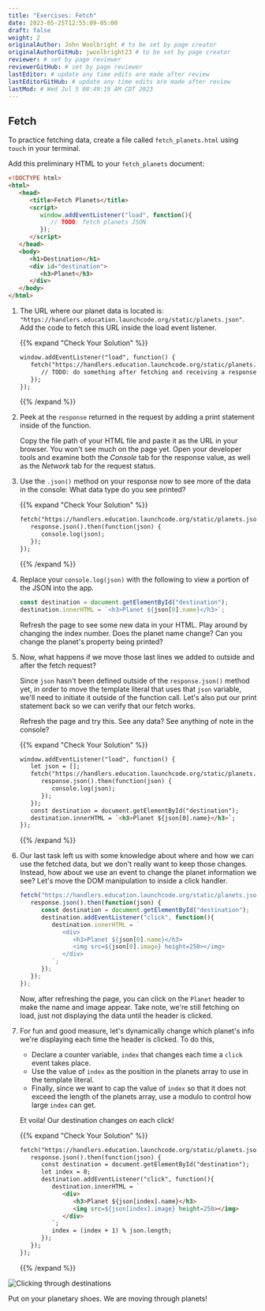 ```yaml
---
title: "Exercises: Fetch"
date: 2023-05-25T12:55:09-05:00
draft: false
weight: 2
originalAuthor: John Woolbright # to be set by page creator
originalAuthorGitHub: jwoolbright23 # to be set by page creator
reviewer: # set by page reviewer
reviewerGitHub: # set by page reviewer
lastEditor: # update any time edits are made after review
lastEditorGitHub: # update any time edits are made after review
lastMod: # Wed Jul 5 08:49:19 AM CDT 2023
---
```


## Fetch

To practice fetching data, create a file called `fetch_planets.html` using `touch` in your terminal.

Add this preliminary HTML to your `fetch_planets` document:

```html
<!DOCTYPE html>
<html>
   <head>
      <title>Fetch Planets</title>
      <script>
         window.addEventListener("load", function(){
            // TODO: fetch planets JSON
         });
      </script>
   </head>
   <body>
      <h1>Destination</h1>
      <div id="destination">
         <h3>Planet</h3>
      </div>
   </body>
</html>
```

1. The URL where our planet data is located is: `"https://handlers.education.launchcode.org/static/planets.json"`. Add the code to fetch this URL inside the load event listener.

   {{% expand "Check Your Solution" %}}
   ```html
   window.addEventListener("load", function() {
      fetch("https://handlers.education.launchcode.org/static/planets.json").then(function(response){
         // TODO: do something after fetching and receiving a response
      });
   });
   ```
   {{% /expand %}}

1. Peek at the `response` returned in the request by adding a print statement inside of the function.

   Copy the file path of your HTML file and paste it as the URL in your browser.
   You won't see much on the page yet. Open your developer tools and examine both the 
   *Console* tab for the response value, as well as the *Network* tab for the request status.

1. Use the `.json()` method on your response now to see more of the data in the console: What data type do you see printed? 

   {{% expand "Check Your Solution" %}}
   ```html
   fetch("https://handlers.education.launchcode.org/static/planets.json").then(function(response){
      response.json().then(function(json) {
         console.log(json);
      });
   });
   ```
   {{% /expand %}}

1. Replace your `console.log(json)` with the following to view a portion of the JSON  into the app. 

   ```javascript
   const destination = document.getElementById("destination");
   destination.innerHTML = `<h3>Planet ${json[0].name}</h3>`;
   ```

   Refresh the page to see some new data in your HTML. 
   Play around by changing the index number. Does the planet name change?
   Can you change the planet's property being printed?

1. Now, what happens if we move those last lines we added to outside and after the fetch request? 
   
   Since `json` hasn't been defined outside of the 
   `response.json()` method yet, in order to move the template literal that uses
   that `json` variable, we'll need to initiate it outside of the function 
   call. Let's also put our print statement back so we can verify that our fetch works.
   
   Refresh the page and try this. See any data? See anything of note in the console?

   {{% expand "Check Your Solution" %}}
   ```html
   window.addEventListener("load", function() {
      let json = [];
      fetch("https://handlers.education.launchcode.org/static/planets.json").then(function(response){
         response.json().then(function(json) {
            console.log(json);
         });
      });
      const destination = document.getElementById("destination");
      destination.innerHTML = `<h3>Planet ${json[0].name}</h3>`;
   });
   ```
   {{% /expand %}}

1. Our last task left us with some knowledge about where and how we can use the  fetched data, but we don't really want to keep those changes. Instead, how  about we use an event to change the planet information we see? Let's move the DOM manipulation to inside a click handler.

   ```javascript
   fetch("https://handlers.education.launchcode.org/static/planets.json").then(function(response){
      response.json().then(function(json) {
         const destination = document.getElementById("destination");
         destination.addEventListener("click", function(){
            destination.innerHTML = `
               <div>
                  <h3>Planet ${json[0].name}</h3>
                  <img src=${json[0].image} height=250></img>
               </div>
            `;
         });
      });
   });
   ```

   Now, after refreshing the page, you can click on the `Planet` header to make the name and image appear.  Take note, we're still fetching on load, just not displaying the data until the header is clicked.

1. For fun and good measure, let's dynamically change which planet's info we're displaying each time the header is clicked. To do this, 
   - Declare a counter variable, `index` that changes each time a  `click` event takes place.
   - Use the value of `index` as the position in the planets array to use in the template literal. 
   - Finally, since we want to cap the value of `index` so that it does not exceed the length of the planets array, use a modulo to control how  large `index` can get.

   Et voila! Our destination changes on each click!

   {{% expand "Check Your Solution" %}}
   ```html
   fetch("https://handlers.education.launchcode.org/static/planets.json").then(function(response) {
      response.json().then(function(json) {
         const destination = document.getElementById("destination");
         let index = 0;
         destination.addEventListener("click", function(){
            destination.innerHTML = `
               <div>
                  <h3>Planet ${json[index].name}</h3>
                  <img src=${json[index].image} height=250></img>
               </div>
            `;
            index = (index + 1) % json.length;
         });
      });
   });
   ```
   {{% /expand %}}

![Clicking through destinations](pictures/planet-destinations.gif?classes=border)

Put on your planetary shoes. We are moving through planets!


